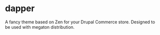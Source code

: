 dapper
======

A fancy theme based on Zen for your Drupal Commerce store. Designed to be used with megaton distribution.
